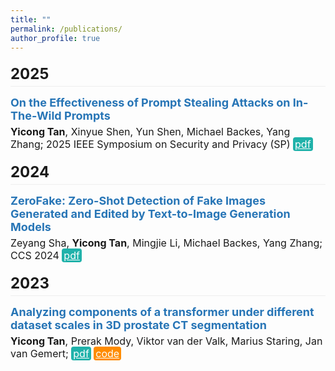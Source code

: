 ```yaml
---
title: ""
permalink: /publications/
author_profile: true
---
```

<style type="text/css" rel="stylesheet">
.btn--paper {
  color: white;
  background-color: lightseagreen;
  padding: 1px 3px;
  text-align: center;
  border-radius: 4px;
}
.btn--paper a { TEXT-DECORATION:none; }
.btn--arxiv {
  color: white;
  background-color: tan;
  padding: 1px 3px;
  text-align: center;
  border-radius: 4px;
}
.btn--arxiv a { TEXT-DECORATION:none; }
.btn--code {
  color: white;
  background-color: DARKORANGE;
  padding: 1px 3px;
  text-align: center;
  border-radius: 4px;
}
.btn--code a { TEXT-DECORATION:none; }

.year-header {
  font-size: 24px;
  font-weight: bold;
  margin-top: 20px;
  margin-bottom: 10px;
  border-bottom: 1px solid #eee;
  padding-bottom: 5px;
}

.paper-title {
  color: rgb(39, 117, 182);
  font-size: 18px;
  font-weight: bold;
  margin-top: 15px;
  margin-bottom: 5px;
}
</style>

<div class="year-header">2025</div>

<div class="paper-title">On the Effectiveness of Prompt Stealing Attacks on In-The-Wild Prompts</div>
<font size="3"><b>Yicong Tan</b>, Xinyue Shen, Yun Shen, Michael Backes, Yang Zhang; 2025 IEEE Symposium on Security and Privacy (SP)
<a href="https://www.computer.org/csdl/proceedings-article/sp/2025/223600a355/26hiTFMb8eQ" class="btn--paper" target="_blank">pdf</a></font>

<div class="year-header">2024</div>

<div class="paper-title">ZeroFake: Zero-Shot Detection of Fake Images Generated and Edited by Text-to-Image Generation Models</div>
<font size="3">Zeyang Sha, <b>Yicong Tan</b>, Mingjie Li, Michael Backes, Yang Zhang; CCS 2024
<a href="https://dl.acm.org/doi/10.1145/3658644.3690297" class="btn--paper" target="_blank">pdf</a></font>

<div class="year-header">2023</div>

<div class="paper-title">Analyzing components of a transformer under different dataset scales in 3D prostate CT segmentation</div>
<font size="3"><b>Yicong Tan</b>, Prerak Mody, Viktor van der Valk, Marius Staring, Jan van Gemert;
<a href="https://www.spiedigitallibrary.org/conference-proceedings-of-spie/12464/1246408/Analyzing-components-of-a-transformer-under-different-dataset-scales-in/10.1117/12.2651572.short" class="btn--paper" target="_blank">pdf</a>
<a href="https://github.com/prerakmody/window-transformer-prostate-segmentation" class="btn--code" target="_blank">code</a></font>
